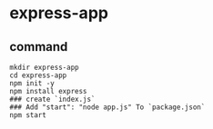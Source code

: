 # express-app

## command

```powersherll
mkdir express-app
cd express-app
npm init -y
npm install express
### create `index.js`
### Add "start": "node app.js" To `package.json`
npm start
```
